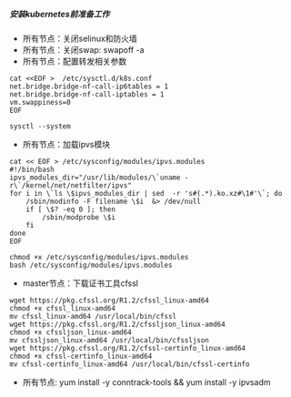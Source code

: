 ##### 安装kubernetes前准备工作

* 所有节点：关闭selinux和防火墙
* 所有节点：关闭swap: swapoff -a
* 所有节点：配置转发相关参数
```
cat <<EOF >  /etc/sysctl.d/k8s.conf
net.bridge.bridge-nf-call-ip6tables = 1
net.bridge.bridge-nf-call-iptables = 1
vm.swappiness=0
EOF

sysctl --system
```
* 所有节点：加载ipvs模块
```
cat << EOF > /etc/sysconfig/modules/ipvs.modules 
#!/bin/bash
ipvs_modules_dir="/usr/lib/modules/\`uname -r\`/kernel/net/netfilter/ipvs"
for i in \`ls \$ipvs_modules_dir | sed  -r 's#(.*).ko.xz#\1#'\`; do
    /sbin/modinfo -F filename \$i  &> /dev/null
    if [ \$? -eq 0 ]; then
        /sbin/modprobe \$i
    fi
done
EOF

chmod +x /etc/sysconfig/modules/ipvs.modules 
bash /etc/sysconfig/modules/ipvs.modules
```
* master节点：下载证书工具cfssl
```
wget https://pkg.cfssl.org/R1.2/cfssl_linux-amd64
chmod +x cfssl_linux-amd64
mv cfssl_linux-amd64 /usr/local/bin/cfssl
wget https://pkg.cfssl.org/R1.2/cfssljson_linux-amd64
chmod +x cfssljson_linux-amd64
mv cfssljson_linux-amd64 /usr/local/bin/cfssljson
wget https://pkg.cfssl.org/R1.2/cfssl-certinfo_linux-amd64
chmod +x cfssl-certinfo_linux-amd64
mv cfssl-certinfo_linux-amd64 /usr/local/bin/cfssl-certinfo
```
* 所有节点: yum install -y conntrack-tools && yum install -y ipvsadm